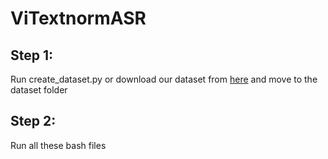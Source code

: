 # ViTextnormASR

## Step 1:
Run create_dataset.py or download our dataset from <a href="http://smu.sg/tr0">here</a> and move to the dataset folder
## Step 2:
Run all these bash files
